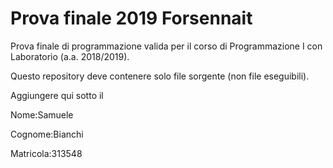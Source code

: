 # Prova finale 2019 Forsennait
Prova finale di programmazione valida per il corso di Programmazione I con Laboratorio (a.a. 2018/2019).

Questo repository deve contenere solo file sorgente (non file eseguibili).

Aggiungere qui sotto il

Nome:Samuele

Cognome:Bianchi

Matricola:313548
